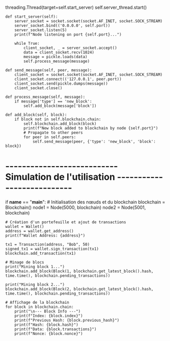 threading.Thread(target=self.start_server)
        self.server_thread.start()

    def start_server(self):
        server_socket = socket.socket(socket.AF_INET, socket.SOCK_STREAM)
        server_socket.bind(('0.0.0.0', self.port))
        server_socket.listen(5)
        print(f"Node listening on port {self.port}...")

        while True:
            client_socket, _ = server_socket.accept()
            data = client_socket.recv(1024)
            message = pickle.loads(data)
            self.process_message(message)

    def send_message(self, peer, message):
        client_socket = socket.socket(socket.AF_INET, socket.SOCK_STREAM)
        client_socket.connect(('127.0.0.1', peer.port))
        client_socket.send(pickle.dumps(message))
        client_socket.close()

    def process_message(self, message):
        if message['type'] == 'new_block':
            self.add_block(message['block'])

    def add_block(self, block):
        if block not in self.blockchain.chain:
            self.blockchain.add_block(block)
            print(f"New block added to blockchain by node {self.port}")
            # Propagate to other peers
            for peer in self.peers:
                self.send_message(peer, {'type': 'new_block', 'block': block})

# --------------------------- Simulation de l'utilisation ---------------------------
if __name__ == "__main__":
    # Initialisation des nœuds et du blockchain
    blockchain = Blockchain()
    node1 = Node(5000, blockchain)
    node2 = Node(5001, blockchain)

    # Création d'un portefeuille et ajout de transactions
    wallet = Wallet()
    address = wallet.get_address()
    print(f"Wallet Address: {address}")

    tx1 = Transaction(address, "Bob", 50)
    signed_tx1 = wallet.sign_transaction(tx1)
    blockchain.add_transaction(tx1)

    # Minage de blocs
    print("Mining block 1...")
    blockchain.add_block(Block(1, blockchain.get_latest_block().hash, time.time(), blockchain.pending_transactions))

    print("Mining block 2...")
    blockchain.add_block(Block(2, blockchain.get_latest_block().hash, time.time(), blockchain.pending_transactions))

    # Affichage de la blockchain
    for block in blockchain.chain:
        print("\n--- Block Info ---")
        print(f"Index: {block.index}")
        print(f"Previous Hash: {block.previous_hash}")
        print(f"Hash: {block.hash}")
        print(f"Data: {block.transactions}")
        print(f"Nonce: {block.nonce}")
